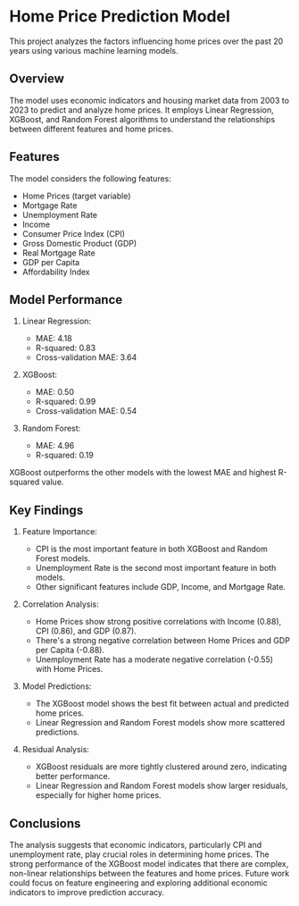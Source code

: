 # Home Price Prediction Model

This project analyzes the factors influencing home prices over the past 20 years using various machine learning models.

## Overview

The model uses economic indicators and housing market data from 2003 to 2023 to predict and analyze home prices. It employs Linear Regression, XGBoost, and Random Forest algorithms to understand the relationships between different features and home prices.

## Features

The model considers the following features:
- Home Prices (target variable)
- Mortgage Rate
- Unemployment Rate
- Income
- Consumer Price Index (CPI)
- Gross Domestic Product (GDP)
- Real Mortgage Rate
- GDP per Capita
- Affordability Index

## Model Performance

1. Linear Regression:
   - MAE: 4.18
   - R-squared: 0.83
   - Cross-validation MAE: 3.64

2. XGBoost:
   - MAE: 0.50
   - R-squared: 0.99
   - Cross-validation MAE: 0.54

3. Random Forest:
   - MAE: 4.96
   - R-squared: 0.19

XGBoost outperforms the other models with the lowest MAE and highest R-squared value.

## Key Findings

1. Feature Importance:
   - CPI is the most important feature in both XGBoost and Random Forest models.
   - Unemployment Rate is the second most important feature in both models.
   - Other significant features include GDP, Income, and Mortgage Rate.

2. Correlation Analysis:
   - Home Prices show strong positive correlations with Income (0.88), CPI (0.86), and GDP (0.87).
   - There's a strong negative correlation between Home Prices and GDP per Capita (-0.88).
   - Unemployment Rate has a moderate negative correlation (-0.55) with Home Prices.

3. Model Predictions:
   - The XGBoost model shows the best fit between actual and predicted home prices.
   - Linear Regression and Random Forest models show more scattered predictions.

4. Residual Analysis:
   - XGBoost residuals are more tightly clustered around zero, indicating better performance.
   - Linear Regression and Random Forest models show larger residuals, especially for higher home prices.

## Conclusions

The analysis suggests that economic indicators, particularly CPI and unemployment rate, play crucial roles in determining home prices. The strong performance of the XGBoost model indicates that there are complex, non-linear relationships between the features and home prices. Future work could focus on feature engineering and exploring additional economic indicators to improve prediction accuracy.
